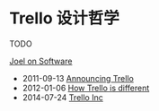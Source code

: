 # Trello 设计哲学

TODO

[Joel on Software][3]

 * 2011-09-13 [Announcing Trello][2]
 * 2012-01-06 [How Trello is different][4]
 * 2014-07-24 [Trello Inc][5]


[1]:https://en.wikipedia.org/wiki/Joel_Spolsky
[2]:https://www.joelonsoftware.com/2011/09/13/announcing-trello/
[3]:https://www.joelonsoftware.com/
[4]:https://www.joelonsoftware.com/2012/01/06/how-trello-is-different/
[5]:https://www.joelonsoftware.com/2014/07/24/trello-inc/
